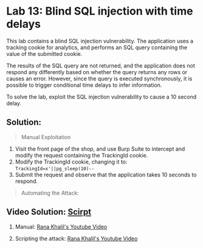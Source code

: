 # Lab 13: Blind SQL injection with time delays

This lab contains a blind SQL injection vulnerability. The application uses a tracking cookie for analytics, and performs an SQL query containing the value of the submitted cookie.

The results of the SQL query are not returned, and the application does not respond any differently based on whether the query returns any rows or causes an error. However, since the query is executed synchronously, it is possible to trigger conditional time delays to infer information.

To solve the lab, exploit the SQL injection vulnerability to cause a 10 second delay.

## Solution: 
> Manual Exploitation
1. Visit the front page of the shop, and use Burp Suite to intercept and modify the request containing the TrackingId cookie.
2. Modify the TrackingId cookie, changing it to: `TrackingId=x'||pg_sleep(10)--`
3. Submit the request and observe that the application takes 10 seconds to respond.
> Automating the Attack: 
> 
## Video Solution: [Scirpt]()

1. Manual: [Rana Khalil's Youtube Video](https://youtu.be/9l49BmQQVsw)

2. Scripting the attack: [Rana Khalil's Youtube Video](https://www.youtube.com/watch?v=vhDhB9uVbGA&list=PLuyTk2_mYISLaZC4fVqDuW_hOk0dd5rlf&index=14)
